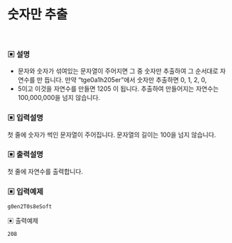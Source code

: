 # 숫자만 추출

<br>

### ▣ 설명

* 문자와 숫자가 섞여있는 문자열이 주어지면 그 중 숫자만 추출하여 그 순서대로 자연수를 만 듭니다. 만약 “tge0a1h205er”에서 숫자만 추출하면 0, 1, 2, 0,
* 5이고 이것을 자연수를 만들면 1205 이 됩니다. 추출하여 만들어지는 자연수는 100,000,000을 넘지 않습니다.

### ▣ 입력설명

첫 줄에 숫자가 썩인 문자열이 주어집니다. 문자열의 길이는 100을 넘지 않습니다.

### ▣ 출력설명

첫 줄에 자연수를 출력합니다.

### ▣ 입력예제

```text
g0en2T0s8eSoft
```

▣ 출력예제

```text
208
```
